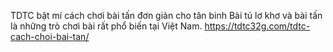 
TDTC bật mí cách chơi bài tấn đơn giản cho tân binh	
Bài tú lơ khơ và bài tấn là những trò chơi bài rất phổ biến tại Việt Nam.
https://tdtc32g.com/tdtc-cach-choi-bai-tan/
